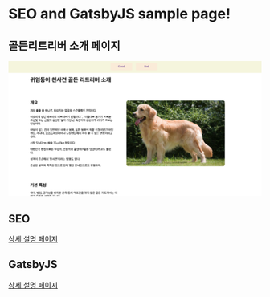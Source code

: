 # SEO and GatsbyJS sample page!

## 골든리트리버 소개 페이지

![screenshot](/doc/resource/screen.png)

## SEO

[상세 설명 페이지](/doc/SEO.md)

## GatsbyJS

[상세 설명 페이지](/doc/GatsbyJS.md)
